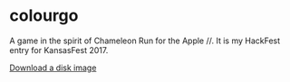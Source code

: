 # colourgo
A game in the spirit of Chameleon Run for the Apple //.  It is my HackFest entry for KansasFest 2017.

[Download a disk image](https://github.com/jeremysrand/colourgo/releases/download/1.1/colourgo.dsk)
